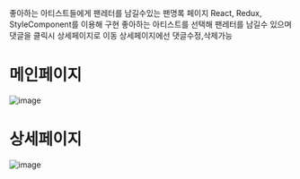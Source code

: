 좋아하는 아티스트들에게 팬레터를 남길수있는 팬명록 페이지
React, Redux, StyleComponent를 이용해 구현
좋아하는 아티스트를 선택해 팬레터를 남길수 있으며 댓글을 클릭시 상세페이지로 이동
상세페이지에선 댓글수정,삭제가능

# 메인페이지
![image](https://github.com/HIITMEMARIO/fanletter/assets/135943045/d0288fc0-9351-4b44-9d80-7fbfe562f320)

# 상세페이지
![image](https://github.com/HIITMEMARIO/fanletter/assets/135943045/e38040dd-894a-407f-82f6-3a97d0fe4c4c)
